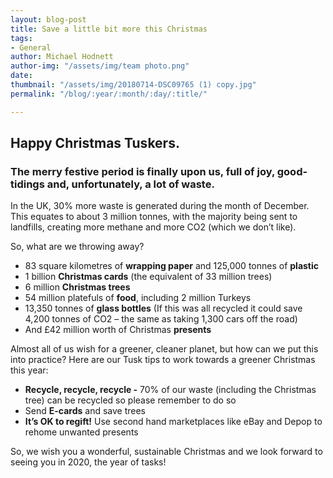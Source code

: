 ```yaml
---
layout: blog-post
title: Save a little bit more this Christmas
tags:
- General
author: Michael Hodnett
author-img: "/assets/img/team photo.png"
date: 
thumbnail: "/assets/img/20180714-DSC09765 (1) copy.jpg"
permalink: "/blog/:year/:month/:day/:title/"

---
```

## Happy Christmas Tuskers.

### The merry festive period is finally upon us, full of joy, good-tidings and, unfortunately, a lot of **waste**.

In the UK, 30% more waste is generated during the month of December. This equates to about 3 million tonnes, with the majority being sent to landfills, creating more methane and more CO2 (which we don’t like).

So, what are we throwing away?

* 83 square kilometres of **wrapping paper** and 125,000 tonnes of **plastic**
* 1 billion **Christmas cards** (the equivalent of 33 million trees)
* 6 million **Christmas trees**
* 54 million platefuls of **food**, including 2 million Turkeys
* 13,350 tonnes of **glass bottles** (If this was all recycled it could save 4,200 tonnes of CO2 – the same as taking 1,300 cars off the road)
* And £42 million worth of Christmas **presents**

Almost all of us wish for a greener, cleaner planet, but how can we put this into practice? Here are our Tusk tips to work towards a greener Christmas this year:

* **Recycle, recycle, recycle -** 70% of our waste (including the Christmas tree) can be recycled so please remember to do so
* Send **E-cards** and save trees
* **It’s OK to regift!** Use second hand marketplaces like eBay and Depop to rehome unwanted presents

So, we wish you a wonderful, sustainable Christmas and we look forward to seeing you in 2020, the year of tasks!